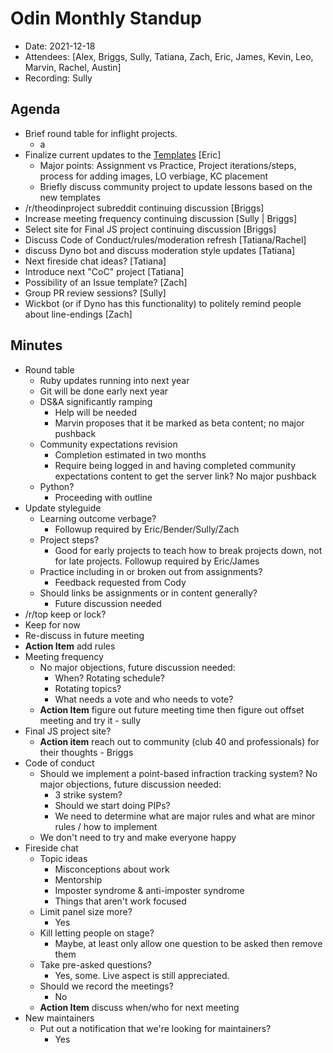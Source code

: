 # Odin Monthly Standup 

* Date: 2021-12-18
* Attendees: [Alex, Briggs, Sully, Tatiana, Zach, Eric, James, Kevin, Leo, Marvin, Rachel, Austin]
* Recording: Sully

## Agenda

- Brief round table for inflight projects.
    - a
- Finalize current updates to the [Templates](https://github.com/TheOdinProject/curriculum/tree/main/templates) [Eric]
    - Major points: Assignment vs Practice, Project iterations/steps, process for adding images, LO verbiage, KC placement
    - Briefly discuss community project to update lessons based on the new templates
- /r/theodinproject subreddit continuing discussion [Briggs]
- Increase meeting frequency continuing discussion [Sully | Briggs]
- Select site for Final JS project continuing discussion [Briggs]
- Discuss Code of Conduct/rules/moderation refresh [Tatiana/Rachel]
- discuss Dyno bot and discuss moderation style updates [Tatiana]
- Next fireside chat ideas? [Tatiana]
- Introduce next "CoC" project [Tatiana]
- Possibility of an Issue template? [Zach]
- Group PR review sessions? [Sully]
- Wickbot (or if Dyno has this functionality) to politely remind people about line-endings [Zach]

## Minutes

- Round table
  - Ruby updates running into next year
  - Git will be done early next year
  - DS&A significantly ramping
    - Help will be needed
    - Marvin proposes that it be marked as beta content; no major pushback
  - Community expectations revision
    - Completion estimated in two months
    - Require being logged in and having completed community expectations content to get the server link? No major pushback
  - Python?
    - Proceeding with outline
- Update styleguide
  - Learning outcome verbage?
    - Followup required by Eric/Bender/Sully/Zach
  - Project steps?
    - Good for early projects to teach how to break projects down, not for late projects. Followup required by Eric/James
  - Practice including in or broken out from assignments?
    - Feedback requested from Cody
  - Should links be assignments or in content generally?
    - Future discussion needed
-  /r/top keep or lock?
  -  Keep for now
  -  Re-discuss in future meeting
  -  **Action Item** add rules
- Meeting frequency
  - No major objections, future discussion needed:
    - When? Rotating schedule?
    - Rotating topics?
    - What needs a vote and who needs to vote?
  - **Action Item** figure out future meeting time then figure out offset meeting and try it - sully
- Final JS project site?
  - **Action item** reach out to community (club 40 and professionals) for their thoughts - Briggs
- Code of conduct
  - Should we implement a point-based infraction tracking system? No major objections, future discussion needed:
    - 3 strike system?
    - Should we start doing PIPs?
    - We need to determine what are major rules and what are minor rules / how to implement
  - We don't need to try and make everyone happy
- Fireside chat
  - Topic ideas
    - Misconceptions about work
    - Mentorship
    - Imposter syndrome & anti-imposter syndrome
    - Things that aren't work focused
  - Limit panel size more?
    - Yes
  - Kill letting people on stage?
    - Maybe, at least only allow one question to be asked then remove them
  - Take pre-asked questions?
    - Yes, some. Live aspect is still appreciated.
  - Should we record the meetings?
    - No
  - **Action Item** discuss when/who for next meeting
- New maintainers
  - Put out a notification that we're looking for maintainers?
    - Yes
